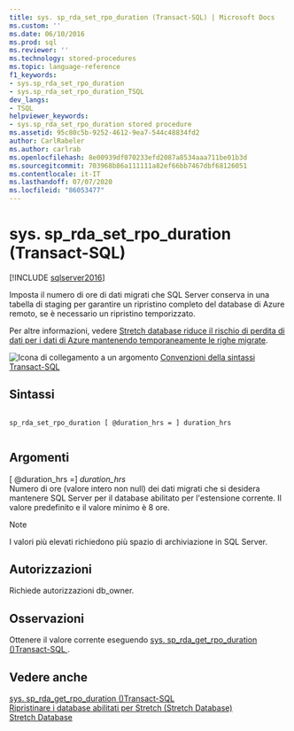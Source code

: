 ```yaml
---
title: sys. sp_rda_set_rpo_duration (Transact-SQL) | Microsoft Docs
ms.custom: ''
ms.date: 06/10/2016
ms.prod: sql
ms.reviewer: ''
ms.technology: stored-procedures
ms.topic: language-reference
f1_keywords:
- sys.sp_rda_set_rpo_duration
- sys.sp_rda_set_rpo_duration_TSQL
dev_langs:
- TSQL
helpviewer_keywords:
- sys.sp_rda_set_rpo_duration stored procedure
ms.assetid: 95c80c5b-9252-4612-9ea7-544c48834fd2
author: CarlRabeler
ms.author: carlrab
ms.openlocfilehash: 8e00939df070233efd2087a8534aaa711be01b3d
ms.sourcegitcommit: 703968b86a111111a82ef66bb7467dbf68126051
ms.contentlocale: it-IT
ms.lasthandoff: 07/07/2020
ms.locfileid: "86053477"
---
```

# <a name="syssp_rda_set_rpo_duration-transact-sql"></a>sys. sp_rda_set_rpo_duration (Transact-SQL)
[!INCLUDE [sqlserver2016](../../includes/applies-to-version/sqlserver2016.md)]

  Imposta il numero di ore di dati migrati che SQL Server conserva in una tabella di staging per garantire un ripristino completo del database di Azure remoto, se è necessario un ripristino temporizzato.    
    
 Per altre informazioni, vedere [Stretch database riduce il rischio di perdita di dati per i dati di Azure mantenendo temporaneamente le righe migrate](../../sql-server/stretch-database/backup-stretch-enabled-databases-stretch-database.md#stretchRPO).  
   
 ![Icona di collegamento a un argomento](../../database-engine/configure-windows/media/topic-link.gif "Icona di collegamento a un argomento") [Convenzioni della sintassi Transact-SQL](../../t-sql/language-elements/transact-sql-syntax-conventions-transact-sql.md)    
     
## <a name="syntax"></a>Sintassi    
    
```    
    
sp_rda_set_rpo_duration [ @duration_hrs = ] duration_hrs    
    
```    
    
## <a name="arguments"></a>Argomenti    
 [ @duration_hrs =] *duration_hrs*    
 Numero di ore (valore intero non null) dei dati migrati che si desidera mantenere SQL Server per il database abilitato per l'estensione corrente. Il valore predefinito e il valore minimo è 8 ore.    
 
 > [!NOTE]
 > I valori più elevati richiedono più spazio di archiviazione in SQL Server.
    
## <a name="permissions"></a>Autorizzazioni    
 Richiede autorizzazioni db_owner.    
    
## <a name="remarks"></a>Osservazioni    
 Ottenere il valore corrente eseguendo [sys. sp_rda_get_rpo_duration &#40;&#41;Transact-SQL ](../../relational-databases/system-stored-procedures/sys-sp-rda-get-rpo-duration-transact-sql.md).    
    
## <a name="see-also"></a>Vedere anche    
 [sys. sp_rda_get_rpo_duration &#40;&#41;Transact-SQL](../../relational-databases/system-stored-procedures/sys-sp-rda-get-rpo-duration-transact-sql.md)     
 [Ripristinare i database abilitati per Stretch (Stretch Database)](../../sql-server/stretch-database/restore-stretch-enabled-databases-stretch-database.md)     
 [Stretch Database](../../sql-server/stretch-database/stretch-database.md)    
    
  
